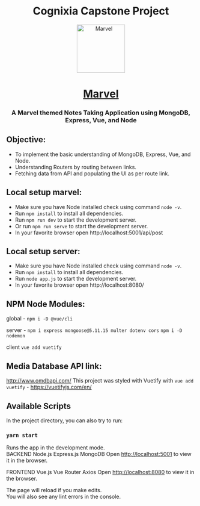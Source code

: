 <h1 align="center">Cognixia Capstone Project</h1>
<p align="center">
  <img  alt="Marvel" height="128px" width="128px" src="https://cdn.wallpapersafari.com/95/53/54wYTx.jpg">
</p>
<h1 align="center"><a href="https://www.marvel.com/">Marvel</a></h1>

<h3 align="center">A Marvel themed Notes Taking Application using MongoDB, Express, Vue, and Node</h3>

## Objective:
- To implement the basic understanding of MongoDB, Express, Vue, and Node.
- Understanding Routers by routing between links.
- Fetching data from API and populating the UI as per route link.

## Local setup marvel:
- Make sure you have Node installed check using command `node -v`.
- Run `npm install` to install all dependencies.
- Run `npm run dev` to start the development server.
- Or run `npm run serve` to start the development server.
- In your favorite browser open http://localhost:5001/api/post
## Local setup server:
- Make sure you have Node installed check using command `node -v`.
- Run `npm install` to install all dependencies.
- Run `node app.js` to start the development server.
- In your favorite browser open http://localhost:8080/

## NPM Node Modules:
global - `npm i -D @vue/cli`

server - `npm i express mongoose@5.11.15 multer dotenv cors` `npm i -D nodemon`

client `vue add vuetify`

## Media Database API link:
http://www.omdbapi.com/
This project was styled with Vuetify with `vue add vuetify` - https://vuetifyjs.com/en/

## Available Scripts

In the project directory, you can also try to run:

### `yarn start`

Runs the app in the development mode.<br />
BACKEND
Node.js
Express.js
MongoDB
Open [http://localhost:5001](http://localhost:5001) to view it in the browser.

FRONTEND
Vue.js
Vue Router
Axios
Open [http://localhost:8080](http://localhost:8080) to view it in the browser.

The page will reload if you make edits.<br />
You will also see any lint errors in the console.
